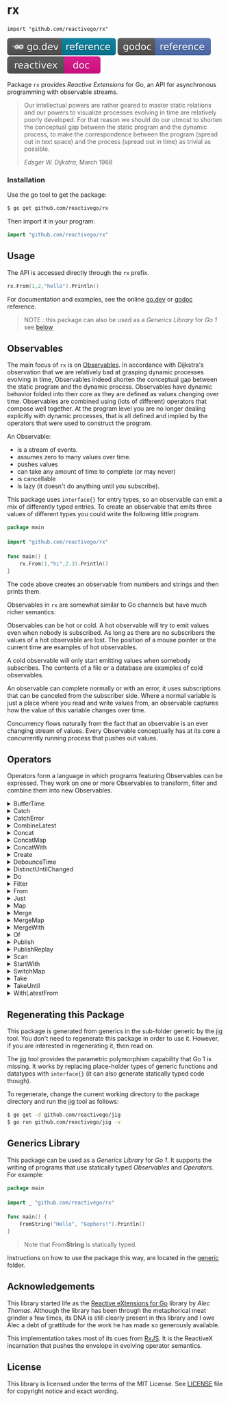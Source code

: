 # rx

    import "github.com/reactivego/rx"

[![](svg/godev.svg)](https://pkg.go.dev/github.com/reactivego/rx?tab=doc)
[![](svg/godoc.svg)](https://godoc.org/github.com/reactivego/rx)
[![](svg/rx.svg)](http://reactivex.io/intro.html)

Package `rx` provides *Reactive Extensions* for Go, an API for asynchronous programming with observable streams.

> Our intellectual powers are rather geared to master static relations and our powers to visualize processes evolving in time are relatively poorly developed.
> For that reason we should do our utmost to shorten the conceptual gap between the static program and the dynamic process, to make the correspondence between the program (spread out in text space) and the process (spread out in time) as trivial as possible.
>
> *Edsger W. Dijkstra*, March 1968

### Installation
Use the go tool to get the package:

```bash
$ go get github.com/reactivego/rx
```

Then import it in your program:

```go
import "github.com/reactivego/rx"
```
## Usage
The API is accessed directly through the `rx` prefix.
```go
rx.From(1,2,"hello").Println()
```
For documentation and examples, see the online [go.dev](https://pkg.go.dev/github.com/reactivego/rx?tab=doc) or [godoc](http://godoc.org/github.com/reactivego/rx) reference.

> NOTE : this package can also be used as a *Generics Library* for *Go 1* see [below](#generics-library)

## Observables
The main focus of `rx` is on [Observables](http://reactivex.io/documentation/observable.html).
In accordance with Dijkstra's observation that we are relatively bad at grasping dynamic processes evolving in time, Observables indeed shorten the conceptual gap between the static program and the dynamic process. Observables have dynamic behavior folded into their core as they are defined as values changing over time. Observables are combined using (lots of different) operators that compose well together. At the program level you are no longer dealing explicitly with dynamic processes, that is all defined and implied by the operators that were used to construct the program.

An Observable:

- is a stream of events.
- assumes zero to many values over time.
- pushes values
- can take any amount of time to complete (or may never)
- is cancellable
- is lazy (it doesn't do anything until you subscribe).

This package uses `interface{}` for entry types, so an observable can emit a
mix of differently typed entries. To create an observable that emits three
values of different types you could write the following little program.

```go
package main

import "github.com/reactivego/rx"

func main() {
    rx.From(1,"hi",2.3).Println()
}
```

The code above creates an observable from numbers and strings and then prints them.

Observables in `rx` are somewhat similar to Go channels but have much richer
semantics:

Observables can be hot or cold. A hot observable will try to emit values even
when nobody is subscribed. As long as there are no subscribers the values of
a hot observable are lost. The position of a mouse pointer or the current time
are examples of hot observables. 

A cold observable will only start emitting values when somebody subscribes.
The contents of a file or a database are examples of cold observables.

An observable can complete normally or with an error, it uses subscriptions
that can be canceled from the subscriber side. Where a normal variable is
just a place where you read and write values from, an observable captures how
the value of this variable changes over time.

Concurrency flows naturally from the fact that an observable is an ever
changing stream of values. Every Observable conceptually has at its core a
concurrently running process that pushes out values.

## Operators 
Operators form a language in which programs featuring Observables can be expressed.
They work on one or more Observables to transform, filter and combine them into new Observables.

<details><summary>BufferTime</summary>

#### TBD

</details>
<details><summary>Catch</summary>

#### TBD

</details>
<details><summary>CatchError</summary>

#### TBD

</details>
<details><summary>CombineLatest</summary>

#### TBD

</details>
<details><summary>Concat</summary>

#### TBD

</details>
<details><summary>ConcatMap</summary>

#### TBD

</details>
<details><summary>ConcatWith</summary>

#### TBD

</details>
<details><summary>Create</summary>

#### TBD

</details>
<details><summary>DebounceTime</summary>

#### TBD

</details>
<details><summary>DistinctUntilChanged</summary>

#### TBD

</details>
<details><summary>Do</summary>

#### TBD

</details>
<details><summary>Filter</summary>

#### TBD

</details>
<details><summary>From</summary>

#### TBD

</details>
<details><summary>Just</summary>

#### TBD

</details>
<details><summary>Map</summary>

#### TBD

</details>
<details><summary>Merge</summary>

combines multiple Observables into one by merging their emissions.
An error from any of the observables will terminate the merged observables.

![Merge](svg/Merge.svg)

Code:
```go
a := rx.From(0, 2, 4)
b := rx.From(1, 3, 5)
rx.Merge(a, b).Println()
```
Output:
```
0
1
2
3
4
5
```

</details>
<details><summary>MergeMap</summary>

#### TBD

</details>
<details><summary>MergeWith</summary>

combines multiple Observables into one by merging their emissions.
An error from any of the observables will terminate the merged observables.

![Merge](svg/MergeWith.svg)

Code:
```go
a := rx.From(0, 2, 4)
b := rx.From(1, 3, 5)
a.MergeWith(b).Println()
```
Output:
```
0
1
2
3
4
5
```

</details>
<details><summary>Of</summary>

#### TBD

</details>
<details><summary>Publish</summary>

#### TBD

</details>
<details><summary>PublishReplay</summary>

#### TBD

</details>
<details><summary>Scan</summary>

#### TBD

</details>
<details><summary>StartWith</summary>

#### TBD

</details>
<details><summary>SwitchMap</summary>

#### TBD

</details>
<details><summary>Take</summary>

#### TBD

</details>
<details><summary>TakeUntil</summary>

#### TBD

</details>
<details><summary>WithLatestFrom</summary>

#### TBD

</details>

## Regenerating this Package
This package is generated from generics in the sub-folder generic by the [jig](http://github.com/reactivego/jig) tool.
You don't need to regenerate this package in order to use it. However, if you are
interested in regenerating it, then read on.

The [jig](http://github.com/reactivego/jig) tool provides the parametric polymorphism capability that Go 1 is missing.
It works by replacing place-holder types of generic functions and datatypes
with `interface{}` (it can also generate statically typed code though).

To regenerate, change the current working directory to the package directory
and run the [jig](http://github.com/reactivego/jig) tool as follows:

```bash
$ go get -d github.com/reactivego/jig
$ go run github.com/reactivego/jig -v
```
## Generics Library
This package can be used as a *Generics Library* for *Go 1*. It supports the writing of programs that use statically typed *Observables* and *Operators*. For example:

```go
package main

import _ "github.com/reactivego/rx"

func main() {
	FromString("Hello", "Gophers!").Println()
}
```
> Note that From**String** is statically typed.

Instructions on how to use the package this way, are located in the [generic](generic) folder.

## Acknowledgements
This library started life as the [Reactive eXtensions for Go](https://github.com/alecthomas/gorx) library by *Alec Thomas*. Although the library has been through the metaphorical meat grinder a few times, its DNA is still clearly present in this library and I owe Alec a debt of grattitude for the work he has made so generously available.

This implementation takes most of its cues from [RxJS](https://github.com/ReactiveX/rxjs).
It is the ReactiveX incarnation that pushes the envelope in evolving operator semantics.

## License
This library is licensed under the terms of the MIT License. See [LICENSE](LICENSE) file for copyright notice and exact wording.
